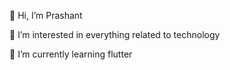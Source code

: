 👋 Hi, I’m Prashant

👀 I’m interested in everything related to technology

🌱 I’m currently learning flutter
